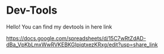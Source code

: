 # Dev-Tools

Hello!
You can find my devtools in here link

https://docs.google.com/spreadsheets/d/15C7wRtZdAD-dBa_VpKbLmxWwRVKEBKGIpjqtxezKRxg/edit?usp=share_link
